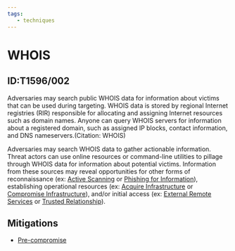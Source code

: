 ```yaml
---
tags:
   - techniques
---
```

# WHOIS
## ID:T1596/002
Adversaries may search public WHOIS data for information about victims that can be used during targeting. WHOIS data is stored by regional Internet registries (RIR) responsible for allocating and assigning Internet resources such as domain names. Anyone can query WHOIS servers for information about a registered domain, such as assigned IP blocks, contact information, and DNS nameservers.(Citation: WHOIS)

Adversaries may search WHOIS data to gather actionable information. Threat actors can use online resources or command-line utilities to pillage through WHOIS data for information about potential victims. Information from these sources may reveal opportunities for other forms of reconnaissance (ex: [Active Scanning](/mitre/techniques/T1595) or [Phishing for Information](/mitre/techniques/T1598)), establishing operational resources (ex: [Acquire Infrastructure](/mitre/techniques/T1583) or [Compromise Infrastructure](/mitre/techniques/T1584)), and/or initial access (ex: [External Remote Services](/mitre/techniques/T1133) or [Trusted Relationship](/mitre/techniques/T1199)).
## Mitigations
* [Pre-compromise](/mitre/mitigations/M1056)
